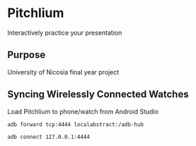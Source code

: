 # Pitchlium
Interactively practice your presentation

## Purpose
University of Nicosia final year project

## Syncing Wirelessly Connected Watches

Load Pitchlium to phone/watch from Android Studio
  
    adb forward tcp:4444 localabstract:/adb-hub
  
    adb connect 127.0.0.1:4444